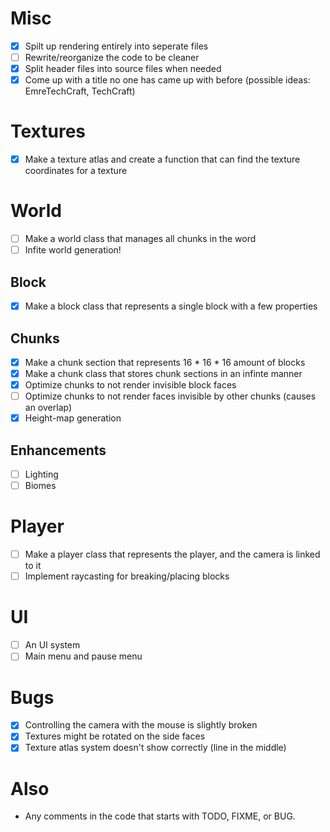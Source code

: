 # Misc
- [x] Spilt up rendering entirely into seperate files
- [ ] Rewrite/reorganize the code to be cleaner
- [x] Split header files into source files when needed
- [x] Come up with a title no one has came up with before (possible ideas: EmreTechCraft, TechCraft)

# Textures
- [x] Make a texture atlas and create a function that can find the texture coordinates for a texture

# World
- [ ] Make a world class that manages all chunks in the word
- [ ] Infite world generation!
## Block
- [x] Make a block class that represents a single block with a few properties
## Chunks
- [x] Make a chunk section that represents 16 * 16 * 16 amount of blocks
- [x] Make a chunk class that stores chunk sections in an infinte manner
- [x] Optimize chunks to not render invisible block faces
- [ ] Optimize chunks to not render faces invisible by other chunks (causes an overlap)
- [x] Height-map generation
## Enhancements
- [ ] Lighting
- [ ] Biomes

# Player
- [ ] Make a player class that represents the player, and the camera is linked to it
- [ ] Implement raycasting for breaking/placing blocks

# UI
- [ ] An UI system
- [ ] Main menu and pause menu

# Bugs
- [x] Controlling the camera with the mouse is slightly broken
- [x] Textures might be rotated on the side faces
- [x] Texture atlas system doesn't show correctly (line in the middle)

# Also
- Any comments in the code that starts with TODO, FIXME, or BUG.
